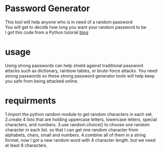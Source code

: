 # Password Generator
This tool will help anyone who is in need of a random password\
You will get to decide how long you want your random password to be\
I got this code from a Python tutorial [blog](https://devpyjp.com/random-password-generator-in-python-tutorial/)

# usage 

Using strong passwords can help shield against traditional password attacks such as dictionary, rainbow tables, or brute-force attacks. You need strong passwords so these strong password generator tools will help keep you safe from being attacked online.

# requirments

1.import the python random module to get random characters in each set.
2.create 4 lists that are holding uppercase letters, lowercase letters, special characters, and numbers.
3.use random.choice() to choose one random character in each list. so that I can get one random character from alphabets, chars, small and numbers.
4.combine all of them in a string format, now I got a new random word with 4 character length. but we need at least 8 characters.
